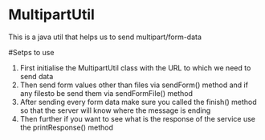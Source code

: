 # MultipartUtil
This is a java util that helps us to send multipart/form-data

#Setps to use 

1. First initialise the MultipartUtil class with the URL to which we need to send data
2. Then send form values other than files via sendForm() method and if any filesto be send them via sendFormFile() method
3. After sending every form data make sure you called the finish() method so that the server will know where the message is ending
4. Then further if you want to see what is the response of the service use the printResponse() method
